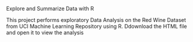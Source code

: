 Explore and Summarize Data with R

This project performs exploratory Data Analysis on the Red Wine Dataset from UCI Machine Learning Repository using R. Ddownload the HTML file and open it to view the analysis 
